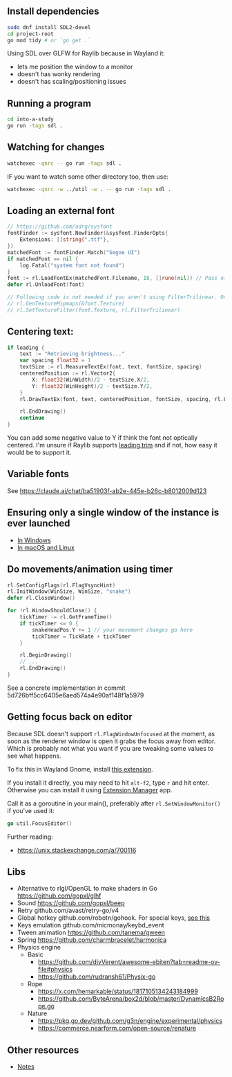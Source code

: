 ## Install dependencies

```sh
sudo dnf install SDL2-devel
cd project-root
go mod tidy # or `go get .`
```

Using SDL over GLFW for Raylib because in Wayland it:

- lets me position the window to a monitor
- doesn't has wonky rendering
- doesn't has scaling/positioning issues

## Running a program

```sh
cd into-a-study
go run -tags sdl .
```

## Watching for changes

```sh
watchexec -qnrc -- go run -tags sdl .
```

IF you want to watch some other directory too, then use:

```sh
watchexec -qnrc -w ../util -w . -- go run -tags sdl .
```

## Loading an external font

```go
// https://github.com/adrg/sysfont
fontFinder := sysfont.NewFinder(&sysfont.FinderOpts{
	Extensions: []string{".ttf"},
})
matchedFont := fontFinder.Match("Segoe UI")
if matchedFont == nil {
	log.Fatal("system font not found")
}
font := rl.LoadFontEx(matchedFont.Filename, 18, []rune(nil)) // Pass nil to load the default character set
defer rl.UnloadFont(font)

// Following code is not needed if you aren't using FilterTrilinear. On 2D drawing FilterTrilinear isn't noticeable because it looks like FilterBiLinear
// rl.GenTextureMipmaps(&font.Texture)
// rl.SetTextureFilter(font.Texture, rl.FilterTrilinear)
```

## Centering text:

```go
if loading {
	text := "Retrieving brightness..."
	var spacing float32 = 1
	textSize := rl.MeasureTextEx(font, text, fontSize, spacing)
	centeredPosition := rl.Vector2{
		X: float32(WinWidth)/2 - textSize.X/2,
		Y: float32(WinHeight)/2 - textSize.Y/2,
	}
	rl.DrawTextEx(font, text, centeredPosition, fontSize, spacing, rl.LightGray)

	rl.EndDrawing()
	continue
}
```

You can add some negative value to Y if think the font not optically centered. I'm unsure if Raylib supports [leading trim](https://medium.com/microsoft-design/leading-trim-the-future-of-digital-typesetting-d082d84b202) and if not, how easy it would be to support it.

## Variable fonts

See https://claude.ai/chat/ba51903f-ab2e-445e-b26c-b8012009d123

## Ensuring only a single window of the instance is ever launched

- [In Windows](https://github.com/ajitid/stellate/blob/main/single-instance_windows.go)
- [In macOS and Linux](https://claude.ai/chat/38e56e68-e64a-4a1b-8272-7ac1a5e7ba82)

## Do movements/animation using timer

```go
rl.SetConfigFlags(rl.FlagVsyncHint)
rl.InitWindow(WinSize, WinSize, "snake")
defer rl.CloseWindow()

for !rl.WindowShouldClose() {
	tickTimer -= rl.GetFrameTime()
	if tickTimer <= 0 {
		snakeHeadPos.Y += 1 // your movement changes go here
		tickTimer = TickRate + tickTimer
	}

	rl.BeginDrawing()
	// ...
	rl.EndDrawing()
}
```

See a concrete implementation in commit 5d726bff5cc6405e6aed574a4e90af148f1a5979

## Getting focus back on editor

Because SDL doesn't support `rl.FlagWindowUnfocused` at the moment, as soon as the renderer window is open it grabs the focus away from editor. Which is probably not what you want if you are tweaking some values to see what happens.

To fix this in Wayland Gnome, install [this extension](https://extensions.gnome.org/extension/5021/activate-window-by-title/).

If you install it directly, you may need to hit `alt-f2`, type `r` and hit enter.
Otherwise you can install it using [Extension Manager](https://github.com/mjakeman/extension-manager) app.

Call it as a goroutine in your main(), preferably after `rl.SetWindowMonitor()` if you've used it:

```go
go util.FocusEditor()
```

Further reading:

- https://unix.stackexchange.com/a/700116

## Libs

- Alternative to rlgl/OpenGL to make shaders in Go https://github.com/gopxl/glhf
- Sound https://github.com/gopxl/beep
- Retry github.com/avast/retry-go/v4
- Global hotkey github.com/robotn/gohook. For special keys, [see this](https://github.com/ajitid/stellate/blob/06989b0de27999ff514d87a959bcf8a147904693/main.go#L132-L152)
- Keys emulation github.com/micmonay/keybd_event
- Tween animation https://github.com/tanema/gween
- Spring https://github.com/charmbracelet/harmonica
- Physics engine
  - Basic
    - https://github.com/divVerent/awesome-ebiten?tab=readme-ov-file#physics
    - https://github.com/rudransh61/Physix-go
  - Rope
    - https://x.com/hemarkable/status/1817105134243184999
    - https://github.com/ByteArena/box2d/blob/master/DynamicsB2Rope.go
  - Nature
    - https://pkg.go.dev/github.com/g3n/engine/experimental/physics
    - https://commerce.nearform.com/open-source/renature

## Other resources

- [Notes](https://github.com/ajitid/stellate/blob/main/notes-raylib.md?plain=1#L44)
